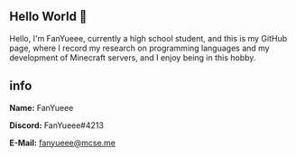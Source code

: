 ## Hello World 👋
Hello, I'm FanYueee, currently a high school student, and this is my GitHub page, where I record my research on programming languages and my development of Minecraft servers, and I enjoy being in this hobby.
## info
**Name:** FanYueee

**Discord:** FanYueee#4213

**E-Mail:** fanyueee@mcse.me
